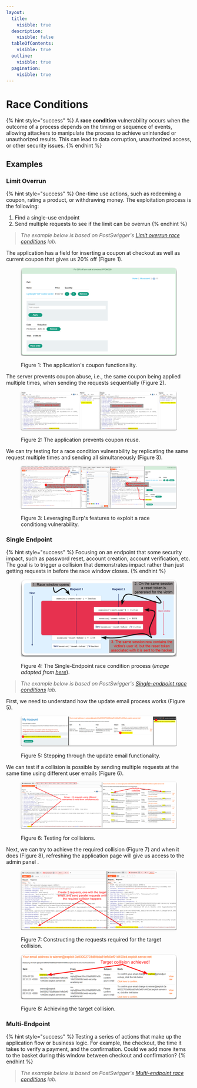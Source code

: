 ```yaml
---
layout:
  title:
    visible: true
  description:
    visible: false
  tableOfContents:
    visible: true
  outline:
    visible: true
  pagination:
    visible: true
---
```


# Race Conditions

{% hint style="success" %}
A **race condition** vulnerability occurs when the outcome of a process depends on the timing or sequence of events, allowing attackers to manipulate the process to achieve unintended or unauthorized results. This can lead to data corruption, unauthorized access, or other security issues.
{% endhint %}

## Examples

### Limit Overrun

{% hint style="success" %}
One-time use actions, such as redeeming a coupon, rating a product, or withdrawing money. The exploitation process is the following:

1. Find a single-use endpoint
2. Send multiple requests to see if the limit can be overrun
{% endhint %}

> _The example below is based on PostSwigger's_ [_Limit overrun race conditions_](https://portswigger.net/web-security/race-conditions/lab-race-conditions-limit-overrun) _lab._

The application has a field for inserting a coupon at checkout as well as current coupon that gives us 20% off (Figure 1).

<figure><img src="../../.gitbook/assets/web_race_cond.png" alt=""><figcaption><p>Figure 1: The application's coupon functionality.</p></figcaption></figure>

The server prevents coupon abuse, i.e., the same coupon being applied multiple times, when sending the requests sequentially (Figure 2).

<figure><img src="../../.gitbook/assets/web_race_cond_1.png" alt=""><figcaption><p>Figure 2: The application prevents coupon reuse.</p></figcaption></figure>

We can try testing for a race condition vulnerability by replicating the same request multiple times and sending all simultaneously (Figure 3).

<figure><img src="../../.gitbook/assets/web_race_cond_2.png" alt=""><figcaption><p>Figure 3: Leveraging Burp's features to exploit a race conditiong vulnerability.</p></figcaption></figure>

### Single Endpoint

{% hint style="success" %}
Focusing on an endpoint that some security impact, such as password reset, account creation, account verification, etc. The goal is to trigger a collision that demonstrates impact rather than just getting requests in before the race window closes.
{% endhint %}

<figure><img src="../../.gitbook/assets/web_race_cond_3.png" alt=""><figcaption><p>Figure 4: The Single-Endpoint race condition process (<em>image adapted from</em> <a href="https://portswigger.net/web-security/race-conditions#single-endpoint-race-conditions"><em>here</em></a>).</p></figcaption></figure>

> _The example below is based on PostSwigger's_ [_Single-endpoint race conditions_](https://portswigger.net/web-security/race-conditions/lab-race-conditions-single-endpoint) _lab._

First, we need to understand how the update email process works (Figure 5).

<figure><img src="../../.gitbook/assets/web_race_cond_4.png" alt=""><figcaption><p>Figure 5: Stepping through the update email functionality.</p></figcaption></figure>

We can test if a collision is possible by sending multiple requests at the same time using different user emails (Figure 6).

<figure><img src="../../.gitbook/assets/web_race_cond_5.png" alt=""><figcaption><p>Figure 6: Testing for collisions.</p></figcaption></figure>

Next, we can try to achieve the required collision (Figure 7) and when it does (Figure 8), refreshing the application page will give us access to the admin panel .

<figure><img src="../../.gitbook/assets/web_race_cond_6.png" alt=""><figcaption><p>Figure 7: Constructing the requests required for the target collision.</p></figcaption></figure>

<figure><img src="../../.gitbook/assets/web_race_cond_7.png" alt=""><figcaption><p>Figure 8: Achieving the target collision.</p></figcaption></figure>

### Multi-Endpoint

{% hint style="success" %}
Testing a series of actions that make up the application flow or business logic. For example, the checkout, the time it takes to verify a payment, and the confirmation. Could we add more items to the basket during this window between checkout and confirmation?
{% endhint %}

> _The example below is based on PostSwigger's_ [_Multi-endpoint race conditions_](https://portswigger.net/web-security/race-conditions/lab-race-conditions-multi-endpoint) _lab._
